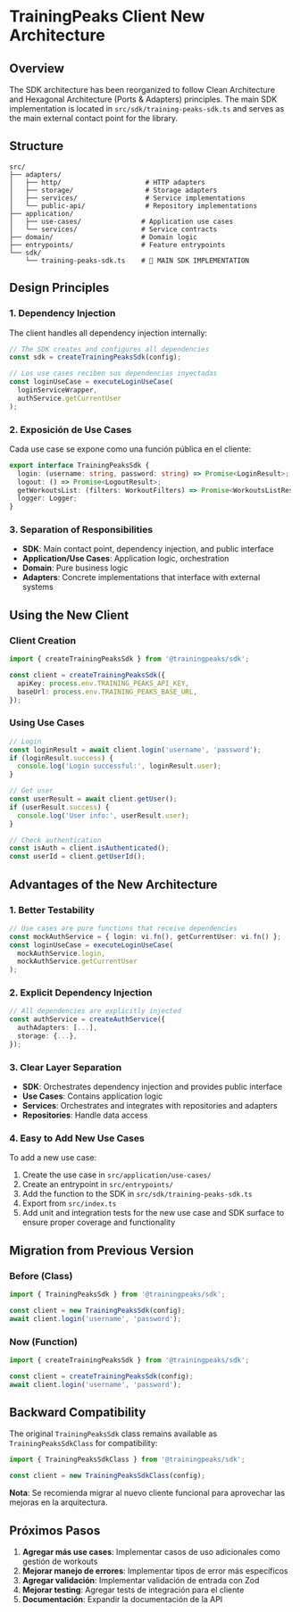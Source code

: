 # TrainingPeaks Client New Architecture

## Overview

The SDK architecture has been reorganized to follow Clean Architecture and Hexagonal Architecture (Ports & Adapters) principles. The main SDK implementation is located in `src/sdk/training-peaks-sdk.ts` and serves as the main external contact point for the library.

## Structure

```
src/
├── adapters/
│   ├── http/                     # HTTP adapters
│   ├── storage/                  # Storage adapters
│   ├── services/                 # Service implementations
│   └── public-api/               # Repository implementations
├── application/
│   ├── use-cases/               # Application use cases
│   └── services/                # Service contracts
├── domain/                      # Domain logic
├── entrypoints/                 # Feature entrypoints
└── sdk/
    └── training-peaks-sdk.ts    # 🎯 MAIN SDK IMPLEMENTATION
```

## Design Principles

### 1. Dependency Injection

The client handles all dependency injection internally:

```typescript
// The SDK creates and configures all dependencies
const sdk = createTrainingPeaksSdk(config);

// Los use cases reciben sus dependencias inyectadas
const loginUseCase = executeLoginUseCase(
  loginServiceWrapper,
  authService.getCurrentUser
);
```

### 2. Exposición de Use Cases

Cada use case se expone como una función pública en el cliente:

```typescript
export interface TrainingPeaksSdk {
  login: (username: string, password: string) => Promise<LoginResult>;
  logout: () => Promise<LogoutResult>;
  getWorkoutsList: (filters: WorkoutFilters) => Promise<WorkoutsListResult>;
  logger: Logger;
}
```

### 3. Separation of Responsibilities

- **SDK**: Main contact point, dependency injection, and public interface
- **Application/Use Cases**: Application logic, orchestration
- **Domain**: Pure business logic
- **Adapters**: Concrete implementations that interface with external systems

## Using the New Client

### Client Creation

```typescript
import { createTrainingPeaksSdk } from '@trainingpeaks/sdk';

const client = createTrainingPeaksSdk({
  apiKey: process.env.TRAINING_PEAKS_API_KEY,
  baseUrl: process.env.TRAINING_PEAKS_BASE_URL,
});
```

### Using Use Cases

```typescript
// Login
const loginResult = await client.login('username', 'password');
if (loginResult.success) {
  console.log('Login successful:', loginResult.user);
}

// Get user
const userResult = await client.getUser();
if (userResult.success) {
  console.log('User info:', userResult.user);
}

// Check authentication
const isAuth = client.isAuthenticated();
const userId = client.getUserId();
```

## Advantages of the New Architecture

### 1. Better Testability

```typescript
// Use cases are pure functions that receive dependencies
const mockAuthService = { login: vi.fn(), getCurrentUser: vi.fn() };
const loginUseCase = executeLoginUseCase(
  mockAuthService.login,
  mockAuthService.getCurrentUser
);
```

### 2. Explicit Dependency Injection

```typescript
// All dependencies are explicitly injected
const authService = createAuthService({
  authAdapters: [...],
  storage: {...},
});
```

### 3. Clear Layer Separation

- **SDK**: Orchestrates dependency injection and provides public interface
- **Use Cases**: Contains application logic
- **Services**: Orchestrates and integrates with repositories and adapters
- **Repositories**: Handle data access

### 4. Easy to Add New Use Cases

To add a new use case:

1. Create the use case in `src/application/use-cases/`
2. Create an entrypoint in `src/entrypoints/`
3. Add the function to the SDK in `src/sdk/training-peaks-sdk.ts`
4. Export from `src/index.ts`
5. Add unit and integration tests for the new use case and SDK surface to ensure proper coverage and functionality

## Migration from Previous Version

### Before (Class)

```typescript
import { TrainingPeaksSdk } from '@trainingpeaks/sdk';

const client = new TrainingPeaksSdk(config);
await client.login('username', 'password');
```

### Now (Function)

```typescript
import { createTrainingPeaksSdk } from '@trainingpeaks/sdk';

const client = createTrainingPeaksSdk(config);
await client.login('username', 'password');
```

## Backward Compatibility

The original `TrainingPeaksSdk` class remains available as `TrainingPeaksSdkClass` for compatibility:

```typescript
import { TrainingPeaksSdkClass } from '@trainingpeaks/sdk';

const client = new TrainingPeaksSdkClass(config);
```

**Nota**: Se recomienda migrar al nuevo cliente funcional para aprovechar las mejoras en la arquitectura.

## Próximos Pasos

1. **Agregar más use cases**: Implementar casos de uso adicionales como gestión de workouts
2. **Mejorar manejo de errores**: Implementar tipos de error más específicos
3. **Agregar validación**: Implementar validación de entrada con Zod
4. **Mejorar testing**: Agregar tests de integración para el cliente
5. **Documentación**: Expandir la documentación de la API
